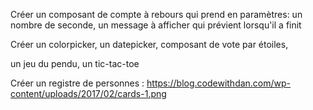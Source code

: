 Créer un composant de compte à rebours qui prend en paramètres:
 un nombre de seconde, 
 un message à afficher 
 qui prévient lorsqu'il a finit

Créer un colorpicker, un datepicker, composant de vote par étoiles, 

un jeu du pendu, un tic-tac-toe

Créer un registre de personnes : https://blog.codewithdan.com/wp-content/uploads/2017/02/cards-1.png
